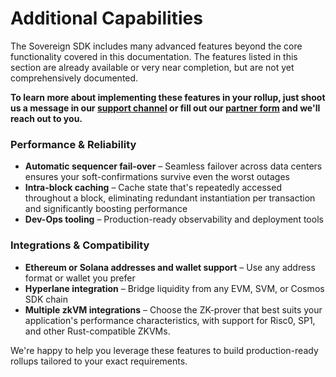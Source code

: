 # Additional Capabilities

The Sovereign SDK includes many advanced features beyond the core functionality covered in this documentation. The features listed in 
this section are already available or very near completion, but are not yet comprehensively documented.

**To learn more about implementing these features in your rollup, just shoot us a message in our [support channel](https://join.slack.com/t/sovereigndevelopers/shared_invite/zt-39aolimfp-XsFK6dL6LhOFHhtXsD_kCA) or fill out our [partner form](https://airtable.com/app9kbNZcvqdrOidH/shrPlG9rok3sVd8Mh) and we'll reach out to you.**

### Performance & Reliability

* **Automatic sequencer fail-over** – Seamless failover across data centers ensures your soft-confirmations survive even the worst outages
* **Intra-block caching** – Cache state that's repeatedly accessed throughout a block, eliminating redundant instantiation per transaction and significantly boosting performance
* **Dev-Ops tooling** – Production-ready observability and deployment tools

### Integrations & Compatibility

* **Ethereum or Solana addresses and wallet support** – Use any address format or wallet you prefer
* **Hyperlane integration** – Bridge liquidity from any EVM, SVM, or Cosmos SDK chain
* **Multiple zkVM integrations** – Choose the ZK-prover that best suits your application's performance characteristics, with support for Risc0, SP1, and other Rust-compatible ZKVMs.

We're happy to help you leverage these features to build production-ready rollups tailored to your exact requirements.
